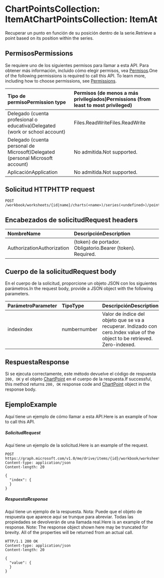 # <a name="chartpointscollection-itemat"></a><span data-ttu-id="bcddd-101">ChartPointsCollection: ItemAt</span><span class="sxs-lookup"><span data-stu-id="bcddd-101">ChartPointsCollection: ItemAt</span></span>

<span data-ttu-id="bcddd-102">Recuperar un punto en función de su posición dentro de la serie.</span><span class="sxs-lookup"><span data-stu-id="bcddd-102">Retrieve a point based on its position within the series.</span></span>
## <a name="permissions"></a><span data-ttu-id="bcddd-103">Permisos</span><span class="sxs-lookup"><span data-stu-id="bcddd-103">Permissions</span></span>
<span data-ttu-id="bcddd-p101">Se requiere uno de los siguientes permisos para llamar a esta API. Para obtener más información, incluido cómo elegir permisos, vea [Permisos](../../../concepts/permissions_reference.md).</span><span class="sxs-lookup"><span data-stu-id="bcddd-p101">One of the following permissions is required to call this API. To learn more, including how to choose permissions, see [Permissions](../../../concepts/permissions_reference.md).</span></span>

|<span data-ttu-id="bcddd-106">Tipo de permiso</span><span class="sxs-lookup"><span data-stu-id="bcddd-106">Permission type</span></span>      | <span data-ttu-id="bcddd-107">Permisos (de menos a más privilegiados)</span><span class="sxs-lookup"><span data-stu-id="bcddd-107">Permissions (from least to most privileged)</span></span>              |
|:--------------------|:---------------------------------------------------------|
|<span data-ttu-id="bcddd-108">Delegado (cuenta profesional o educativa)</span><span class="sxs-lookup"><span data-stu-id="bcddd-108">Delegated (work or school account)</span></span> | <span data-ttu-id="bcddd-109">Files.ReadWrite</span><span class="sxs-lookup"><span data-stu-id="bcddd-109">Files.ReadWrite</span></span>    |
|<span data-ttu-id="bcddd-110">Delegado (cuenta personal de Microsoft)</span><span class="sxs-lookup"><span data-stu-id="bcddd-110">Delegated (personal Microsoft account)</span></span> | <span data-ttu-id="bcddd-111">No admitida.</span><span class="sxs-lookup"><span data-stu-id="bcddd-111">Not supported.</span></span>    |
|<span data-ttu-id="bcddd-112">Aplicación</span><span class="sxs-lookup"><span data-stu-id="bcddd-112">Application</span></span> | <span data-ttu-id="bcddd-113">No admitida.</span><span class="sxs-lookup"><span data-stu-id="bcddd-113">Not supported.</span></span> |

## <a name="http-request"></a><span data-ttu-id="bcddd-114">Solicitud HTTP</span><span class="sxs-lookup"><span data-stu-id="bcddd-114">HTTP request</span></span>
<!-- { "blockType": "ignored" } -->
```http
POST /workbook/worksheets/{id|name}/charts(<name>)/series(<undefined>)/points/ItemAt

```
## <a name="request-headers"></a><span data-ttu-id="bcddd-115">Encabezados de solicitud</span><span class="sxs-lookup"><span data-stu-id="bcddd-115">Request headers</span></span>
| <span data-ttu-id="bcddd-116">Nombre</span><span class="sxs-lookup"><span data-stu-id="bcddd-116">Name</span></span>       | <span data-ttu-id="bcddd-117">Descripción</span><span class="sxs-lookup"><span data-stu-id="bcddd-117">Description</span></span>|
|:---------------|:----------|
| <span data-ttu-id="bcddd-118">Authorization</span><span class="sxs-lookup"><span data-stu-id="bcddd-118">Authorization</span></span>  | <span data-ttu-id="bcddd-p102">{token} de portador. Obligatorio.</span><span class="sxs-lookup"><span data-stu-id="bcddd-p102">Bearer {token}. Required.</span></span> |

## <a name="request-body"></a><span data-ttu-id="bcddd-121">Cuerpo de la solicitud</span><span class="sxs-lookup"><span data-stu-id="bcddd-121">Request body</span></span>
<span data-ttu-id="bcddd-122">En el cuerpo de la solicitud, proporcione un objeto JSON con los siguientes parámetros.</span><span class="sxs-lookup"><span data-stu-id="bcddd-122">In the request body, provide a JSON object with the following parameters.</span></span>

| <span data-ttu-id="bcddd-123">Parámetro</span><span class="sxs-lookup"><span data-stu-id="bcddd-123">Parameter</span></span>    | <span data-ttu-id="bcddd-124">Tipo</span><span class="sxs-lookup"><span data-stu-id="bcddd-124">Type</span></span>   |<span data-ttu-id="bcddd-125">Descripción</span><span class="sxs-lookup"><span data-stu-id="bcddd-125">Description</span></span>|
|:---------------|:--------|:----------|
|<span data-ttu-id="bcddd-126">index</span><span class="sxs-lookup"><span data-stu-id="bcddd-126">index</span></span>|<span data-ttu-id="bcddd-127">number</span><span class="sxs-lookup"><span data-stu-id="bcddd-127">number</span></span>|<span data-ttu-id="bcddd-p103">Valor de índice del objeto que se va a recuperar. Indizado con cero.</span><span class="sxs-lookup"><span data-stu-id="bcddd-p103">Index value of the object to be retrieved. Zero-indexed.</span></span>|

## <a name="response"></a><span data-ttu-id="bcddd-130">Respuesta</span><span class="sxs-lookup"><span data-stu-id="bcddd-130">Response</span></span>

<span data-ttu-id="bcddd-131">Si se ejecuta correctamente, este método devuelve el código de respuesta `200, OK` y el objeto [ChartPoint](../resources/chartpoint.md) en el cuerpo de la respuesta.</span><span class="sxs-lookup"><span data-stu-id="bcddd-131">If successful, this method returns `200, OK` response code and [ChartPoint](../resources/chartpoint.md) object in the response body.</span></span>

## <a name="example"></a><span data-ttu-id="bcddd-132">Ejemplo</span><span class="sxs-lookup"><span data-stu-id="bcddd-132">Example</span></span>
<span data-ttu-id="bcddd-133">Aquí tiene un ejemplo de cómo llamar a esta API.</span><span class="sxs-lookup"><span data-stu-id="bcddd-133">Here is an example of how to call this API.</span></span>
##### <a name="request"></a><span data-ttu-id="bcddd-134">Solicitud</span><span class="sxs-lookup"><span data-stu-id="bcddd-134">Request</span></span>
<span data-ttu-id="bcddd-135">Aquí tiene un ejemplo de la solicitud.</span><span class="sxs-lookup"><span data-stu-id="bcddd-135">Here is an example of the request.</span></span>
<!-- {
  "blockType": "request",
  "name": "chartpointscollection_itemat"
}-->
```http
POST https://graph.microsoft.com/v1.0/me/drive/items/{id}/workbook/worksheets/{id|name}/charts(<name>)/series(<undefined>)/points/ItemAt
Content-type: application/json
Content-length: 20

{
  "index": {
  }
}
```

##### <a name="response"></a><span data-ttu-id="bcddd-136">Respuesta</span><span class="sxs-lookup"><span data-stu-id="bcddd-136">Response</span></span>
<span data-ttu-id="bcddd-p104">Aquí tiene un ejemplo de la respuesta. Nota: Puede que el objeto de respuesta que aparece aquí se trunque para abreviar. Todas las propiedades se devolverán de una llamada real.</span><span class="sxs-lookup"><span data-stu-id="bcddd-p104">Here is an example of the response. Note: The response object shown here may be truncated for brevity. All of the properties will be returned from an actual call.</span></span>
<!-- {
  "blockType": "response",
  "truncated": true,
  "@odata.type": "microsoft.graph.chartPoint"
} -->
```http
HTTP/1.1 200 OK
Content-type: application/json
Content-length: 20

{
  "value": {
  }
}
```

<!-- uuid: 8fcb5dbc-d5aa-4681-8e31-b001d5168d79
2015-10-25 14:57:30 UTC -->
<!-- {
  "type": "#page.annotation",
  "description": "ChartPointsCollection: ItemAt",
  "keywords": "",
  "section": "documentation",
  "tocPath": ""
}-->